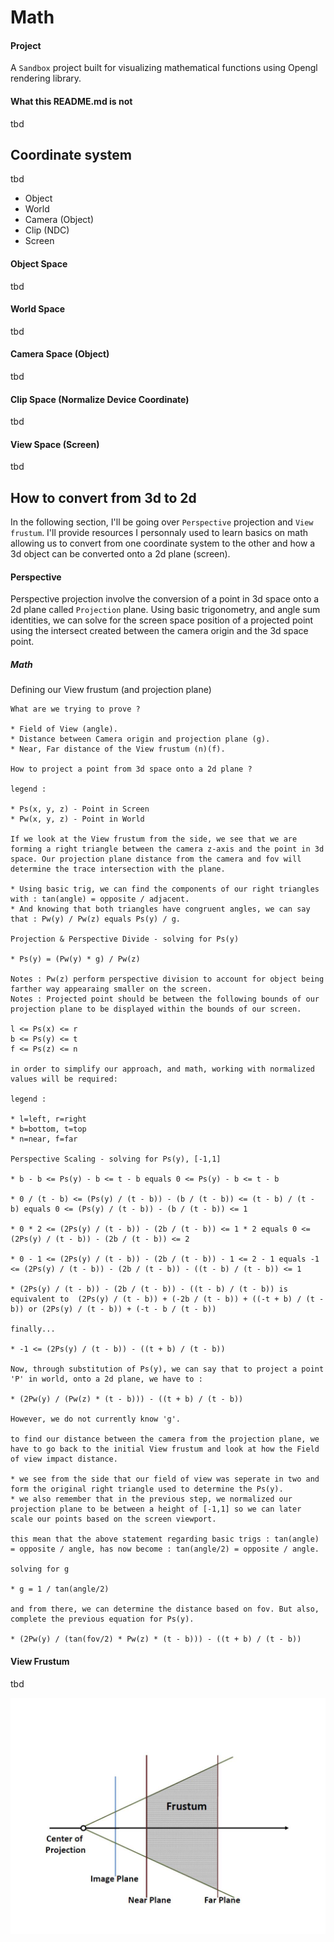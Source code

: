 # Math

#### Project

A `Sandbox` project built for visualizing mathematical functions using Opengl rendering library.

#### What this README.md is not

tbd

## Coordinate system

tbd

* Object
* World
* Camera (Object)
* Clip (NDC)
* Screen

#### Object Space

tbd

#### World Space

tbd

#### Camera Space (Object)

tbd

#### Clip Space (Normalize Device Coordinate)

tbd

#### View Space (Screen)

tbd

## How to convert from 3d to 2d

In the following section, I'll be going over `Perspective` projection and `View frustum`. I'll provide resources I personnaly used to learn basics on math allowing us to convert from one coordinate system to the other and how a 3d object can be converted onto a 2d plane (screen).

#### Perspective

Perspective projection involve the conversion of a point in 3d space onto a 2d plane called `Projection` plane. Using basic trigonometry, and angle sum identities, we can solve for the screen space position of a projected point using the intersect created between the camera origin and the 3d space point.

##### Math

Defining our View frustum (and projection plane)

```
What are we trying to prove ?

* Field of View (angle).
* Distance between Camera origin and projection plane (g).
* Near, Far distance of the View frustum (n)(f).

How to project a point from 3d space onto a 2d plane ?

legend :

* Ps(x, y, z) - Point in Screen
* Pw(x, y, z) - Point in World

If we look at the View frustum from the side, we see that we are forming a right triangle between the camera z-axis and the point in 3d space. Our projection plane distance from the camera and fov will determine the trace intersection with the plane.

* Using basic trig, we can find the components of our right triangles with : tan(angle) = opposite / adjacent.
* And knowing that both triangles have congruent angles, we can say that : Pw(y) / Pw(z) equals Ps(y) / g.

Projection & Perspective Divide - solving for Ps(y)

* Ps(y) = (Pw(y) * g) / Pw(z)

Notes : Pw(z) perform perspective division to account for object being farther way appearaing smaller on the screen. 
Notes : Projected point should be between the following bounds of our projection plane to be displayed within the bounds of our screen.

l <= Ps(x) <= r
b <= Ps(y) <= t
f <= Ps(z) <= n

in order to simplify our approach, and math, working with normalized values will be required:

legend :

* l=left, r=right
* b=bottom, t=top
* n=near, f=far

Perspective Scaling - solving for Ps(y), [-1,1]

* b - b <= Ps(y) - b <= t - b equals 0 <= Ps(y) - b <= t - b

* 0 / (t - b) <= (Ps(y) / (t - b)) - (b / (t - b)) <= (t - b) / (t - b) equals 0 <= (Ps(y) / (t - b)) - (b / (t - b)) <= 1

* 0 * 2 <= (2Ps(y) / (t - b)) - (2b / (t - b)) <= 1 * 2 equals 0 <= (2Ps(y) / (t - b)) - (2b / (t - b)) <= 2

* 0 - 1 <= (2Ps(y) / (t - b)) - (2b / (t - b)) - 1 <= 2 - 1 equals -1 <= (2Ps(y) / (t - b)) - (2b / (t - b)) - ((t - b) / (t - b)) <= 1

* (2Ps(y) / (t - b)) - (2b / (t - b)) - ((t - b) / (t - b)) is equivalent to  (2Ps(y) / (t - b)) + (-2b / (t - b)) + ((-t + b) / (t - b)) or (2Ps(y) / (t - b)) + (-t - b / (t - b))

finally...

* -1 <= (2Ps(y) / (t - b)) - ((t + b) / (t - b))

Now, through substitution of Ps(y), we can say that to project a point 'P' in world, onto a 2d plane, we have to :

* (2Pw(y) / (Pw(z) * (t - b))) - ((t + b) / (t - b))

However, we do not currently know 'g'.

to find our distance between the camera from the projection plane, we have to go back to the initial View frustum and look at how the Field of view impact distance.

* we see from the side that our field of view was seperate in two and form the original right triangle used to determine the Ps(y).
* we also remember that in the previous step, we normalized our projection plane to be between a height of [-1,1] so we can later scale our points based on the screen viewport.

this mean that the above statement regarding basic trigs : tan(angle) = opposite / angle, has now become : tan(angle/2) = opposite / angle. 

solving for g

* g = 1 / tan(angle/2)

and from there, we can determine the distance based on fov. But also, complete the previous equation for Ps(y).

* (2Pw(y) / (tan(fov/2) * Pw(z) * (t - b))) - ((t + b) / (t - b))

```

#### View Frustum

tbd

![view-frustum](https://github.com/guyllaumedemers/Math/blob/master/Res/ViewFrustum.png)
